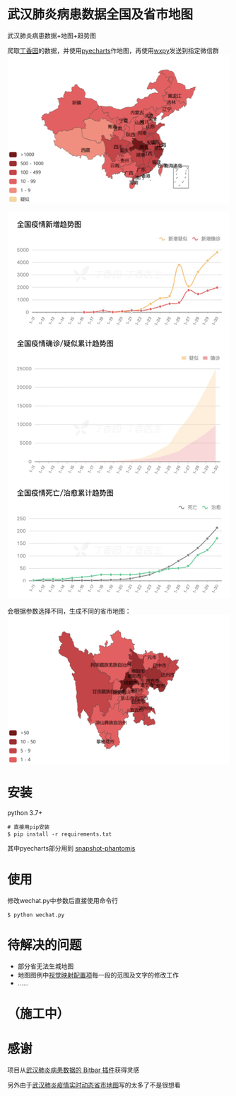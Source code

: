 # 武汉肺炎病患数据全国及省市地图

 武汉肺炎病患数据+地图+趋势图

 爬取[丁香园](https://3g.dxy.cn/newh5/view/pneumonia)的数据，并使用[pyecharts](https://github.com/pyecharts/pyecharts)作地图，再使用[wxpy](https://github.com/youfou/wxpy)发送到指定微信群
 ![Image](/images/map.png)

 ![Image](/images/virus.png)

 会根据参数选择不同，生成不同的省市地图：
 ![Image](/images/sichuanvirusmap.png)

 # 安装
 python 3.7+
 ```shell
# 直接用pip安装
$ pip install -r requirements.txt
```
其中pyecharts部分用到 [snapshot-phantomjs](http://pyecharts.org/#/zh-cn/render_images?id=snapshot-phantomjs)

# 使用
修改wechat.py中参数后直接使用命令行
```shell
$ python wechat.py
```

 # 待解决的问题

 * 部分省无法生城地图
 * 地图图例中[视觉映射配置项](http://pyecharts.org/#/zh-cn/global_options?id=visualmapopts%ef%bc%9a%e8%a7%86%e8%a7%89%e6%98%a0%e5%b0%84%e9%85%8d%e7%bd%ae%e9%a1%b9)每一段的范围及文字的修改工作
 * ……

 # （施工中）
 

 # 感谢
 项目从[武汉肺炎病患数据的 Bitbar 插件](https://github.com/Anthonyeef/wuhan-virus-bitbar-plugin)获得灵感
 
 另外由于[武汉肺炎疫情实时动态省市地图](https://github.com/wuhan2020/wuhan2020)写的太多了不是很想看
